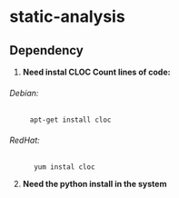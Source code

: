 # static-analysis   

## Dependency
  1. **Need instal CLOC Count lines of code:**   
###### Debian:   
         apt-get install cloc   
######  RedHat:  
          yum instal cloc  
    
  2. **Need the python install in the system**   
